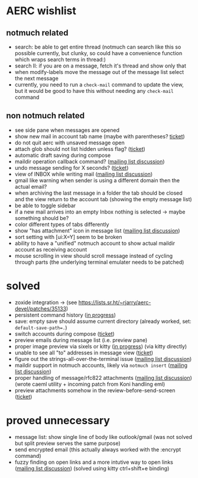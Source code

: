 # AERC wishlist

## notmuch related
- search: be able to get entire thread (notmuch can search like this so possible currently, but clunky, so could have a convenience function which wraps search terms in thread:)
- search II: if you are on a message, fetch it's thread and show only that
- when modify-labels move the message out of the message list select the next message
- currently, you need to run a `check-mail` command to update the view, but it would be good to have this without needing any `check-mail` command

## non notmuch related
- see side pane when messages are opened
- show new mail in account tab name (maybe with parentheses? [ticket](https://todo.sr.ht/~rjarry/aerc/82))
- do not quit aerc with unsaved message open
- attach glob should not list hidden unless flag? ([ticket](https://todo.sr.ht/~rjarry/aerc/83))
- automatic draft saving during compose
- maildir operation callback command? ([mailing list discussion](https://lists.sr.ht/~rjarry/aerc-discuss/%3CCMWBLIUO8AIN.2AKI83RNTGNH7%40mashenka%3E))
- undo message sending for X seconds? ([ticket](https://todo.sr.ht/~rjarry/aerc/84))
- view of INBOX while writing mail ([mailing list discussion](https://lists.sr.ht/~rjarry/aerc-discuss/%3CCMWBLIUO8AIN.2AKI83RNTGNH7%40mashenka%3E#%3CCMWGBF579PWF.28Z2HZIRKXINL@TimBook-Arch%3E))
- gmail like warning when sender is using a different domain then the actual email?
- when archiving the last message in a folder the tab should be closed and the view return to the account tab (showing the empty message list)
- be able to toggle sidebar
- if a new mail arrives into an empty Inbox nothing is selected -> maybe something should be?
- color different types of tabs differently
- show "has attachment" icon in message list ([mailing list discussion](https://lists.sr.ht/~rjarry/aerc-discuss/%3CCN6LJSLI2Y7J.H66FQ3S3T44C%40rob-itx-mini%3E#%3CCN6MOF6FJLVY.1VO7VC9MZVB8C@hades.moritz.sh%3E))
- sort setting with [ui:X=Y] seem to be broken
- ability to have a "unified" notmuch account to show actual maildir account as
  receiving account
- mouse scrolling in view should scroll message instead of cycling through parts (the underlying terminal emulater needs to be patched)

# solved

- zoxide integration -> (see https://lists.sr.ht/~rjarry/aerc-devel/patches/35133)
- persistent command history ([in progress](https://lists.sr.ht/~rjarry/aerc-devel/patches/35310))
- save: empty save should assume current directory (already worked, set:  `default-save-path=.`)
- switch accounts during compose ([ticket](https://todo.sr.ht/~rjarry/aerc/72))
- preview emails during message list (i.e. preview pane)
- proper image preview via sixels or kitty ([in progress](https://lists.sr.ht/~rjarry/aerc-devel/patches/35291)) (via kitty directly)
- unable to see all "to" addresses in message view ([ticket](https://todo.sr.ht/~rjarry/aerc/85))
- figure out the strings-all-over-the-terminal issue ([mailing list discussion](https://lists.sr.ht/~rjarry/aerc-discuss/%3CCMCE8KH71EYW.389PSC31IBYBG%40mashenka%3E))
- maildir support in notmuch accounts, likely via `notmuch insert` ([mailing list discussion](https://lists.sr.ht/~rjarry/aerc-discuss/%3CCME4HD5R5320.1OX7WHTBT4XPO%40mashenka%3E))
- proper handling of message/rfc822 attachments ([mailing list discussion](https://lists.sr.ht/~rjarry/aerc-discuss/%3CCMFX6Y1EK9IN.3EDGQCN38PELF%40mashenka%3E)) (wrote caeml utility + incoming patch from Koni handling eml)
- preview attachments somehow in the review-before-send-screen ([ticket](https://todo.sr.ht/~rjarry/aerc/86))

# proved unnecessary

- message list: show single line of body like outlook/gmail (was not solved but split preview serves the same purpose)
- send encrypted email (this actually always worked with the :encrypt command)
- fuzzy finding on open links and a more intutive way to open links ([mailing list discussion](https://lists.sr.ht/~rjarry/aerc-discuss/%3CCMQHJJ60VUJX.1755Z40799MCZ%40mashenka%3E)) (solved using kitty ctrl+shift+e binding)
